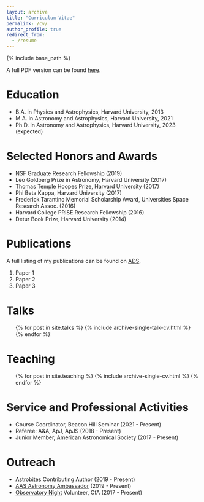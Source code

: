 ```yaml
---
layout: archive
title: "Curriculum Vitae"
permalink: /cv/
author_profile: true
redirect_from:
  - /resume
---
```


{% include base_path %}

A full PDF version can be found <a href="/files/paper1.pdf">here</a>.


Education
======
* B.A. in Physics and Astrophysics, Harvard University, 2013
* M.A. in Astronomy and Astrophysics, Harvard University, 2021
* Ph.D. in Astronomy and Astrophysics, Harvard University, 2023 (expected)

Selected Honors and Awards
======
* NSF Graduate Research Fellowship (2019)
* Leo Goldberg Prize in Astronomy, Harvard University (2017)
* Thomas Temple Hoopes Prize, Harvard University (2017)
* Phi Beta Kappa, Harvard University (2017)
* Frederick Tarantino Memorial Scholarship Award, Universities Space Research Assoc. (2016)
* Harvard College PRISE Research Fellowship (2016)
* Detur Book Prize, Harvard University (2014)


Publications
======
A full listing of my publications can be found on [ADS](https://ui.adsabs.harvard.edu/user/libraries/BR8acQNQQKOJKcsn8H3uVg).

<ol>
  <li>Paper 1</li>
  <li>Paper 2</li>
  <li>Paper 3</li>
</ol>

<!-- <ul>{% for post in site.publications %}
    {% include archive-single-cv.html %}
  {% endfor %}</ul> -->
  
Talks
======
  <ul>{% for post in site.talks %}
    {% include archive-single-talk-cv.html %}
  {% endfor %}</ul>
  
Teaching
======
  <ul>{% for post in site.teaching %}
    {% include archive-single-cv.html %}
  {% endfor %}</ul>
  
Service and Professional Activities
======
* Course Coordinator, Beacon Hill Seminar (2021 - Present)
* Referee: A&A, ApJ, ApJS (2018 - Present)
* Junior Member, American Astronomical Society (2017 - Present)

Outreach
======
* [Astrobites](https://astrobites.org/author/claw/) Contributing Author (2019 - Present)
* [AAS Astronomy Ambassador](https://aas.org/education/roster-aas-astronomy-ambassadors) (2019 - Present)
* [Observatory Night](https://pweb.cfa.harvard.edu/events/public-events) Volunteer, CfA (2017 - Present)
